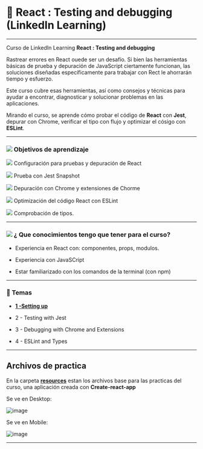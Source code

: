 # :star2: React : Testing and debugging (LinkedIn Learning)

---

Curso de LinkedIn Learning **React : Testing and debugging**

Rastrear errores en React ouede ser un desafío. Si bien las herramientas básicas de prueba y depuración de JavaScript ciertamente funcionan, las soluciones diseñadas específicamente para trabajar con Rect le ahorrarán tiempo y esfuerzo.

Este curso cubre esas herramientas, así como consejos y técnicas para ayudar a encontrar, diagnosticar y solucionar problemas en las aplicaciones.

Mirando el curso, se aprende cómo probar el código de **React** con **Jest**, depurar con Chrome, verificar el tipo con flujo y optimizar el cósigo con **ESLint**.


---

### <img src="https://img.icons8.com/emoji/48/null/bullseye.png"/> Objetivos de aprendizaje

<img src="https://img.icons8.com/emoji/20/null/bullseye.png"/> Configuración para pruebas y depuración de React

<img src="https://img.icons8.com/emoji/20/null/bullseye.png"/> Prueba con Jest Snapshot 

<img src="https://img.icons8.com/emoji/20/null/bullseye.png"/> Depuración con Chrome y extensiones de Chorme

<img src="https://img.icons8.com/emoji/20/null/bullseye.png"/> Optimización del código React con ESLint

<img src="https://img.icons8.com/emoji/20/null/bullseye.png"/> Comprobación de tipos.

---

### <img src="https://img.icons8.com/color/48/null/open-book--v1.png"/> ¿ Que conocimientos tengo que tener para el curso?

- Experiencia en React con: componentes, props, modulos.

- Experiencia con JavaSCript

- Estar familiarizado con los comandos de la terminal (con npm)

---

### :book: Temas

- [**1 -Setting up**](https://github.com/eugenia1984/react-varios-cursos/tree/main/07-react-testing-and-debugging/01_setting-up)

- 2 - Testing with Jest

- 3 - Debugging with Chrome and Extensions

- 4 - ESLint and Types

---


## Archivos de practica

En la carpeta [**resources**](https://github.com/eugenia1984/react-varios-cursos/tree/main/07-react-testing-and-debugging/resources) estan los archivos base para las practicas del curso, una aplicación creada con **Create-react-app**

Se ve en Desktop:

![image](https://user-images.githubusercontent.com/72580574/213008767-aba55428-1c45-4a4e-b641-52d7fa3d1488.png)

Se ve en Mobile:

![image](https://user-images.githubusercontent.com/72580574/213008924-cedc7828-2498-43ce-8093-ca46b61c4b4c.png)



---
